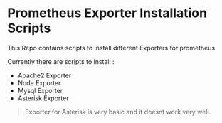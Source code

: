 # Prometheus Exporter Installation Scripts

This Repo contains scripts to install different Exporters for prometheus  

Currently there are scripts to install :
- Apache2 Exporter
- Node Exporter
- Mysql Exporter
- Asterisk Exporter

> Exporter for Asterisk is very basic and it doesnt work very well.
